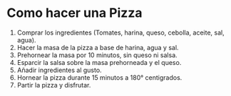 # Como hacer una Pizza

1. Comprar los ingredientes (Tomates, harina, queso, cebolla, aceite, sal, agua).
2. Hacer la masa de la pizza a base de harina, agua y sal.
3. Prehornear la masa por 10 minutos, sin queso ni salsa.
4. Esparcir la salsa sobre la masa prehorneada y el queso.
5. Añadir ingredientes al gusto.
6. Hornear la pizza durante 15 minutos a 180° centigrados.
7. Partir la pizza y disfrutar.
